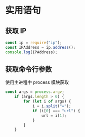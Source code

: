 # 实用语句

## 获取 IP

```js
const ip = require("ip");
const IPAddress = ip.address();
console.log(IPAddress);
```

## 获取命令行参数

使用主进程中 process 模块获取
```js
const args = process.argv;
    if (args.length > 0) {
        for (let i of args) {
            i = i.split("=");
            if (i[0] === "url") {
                url = i[1];
            }
        }
    }
```

